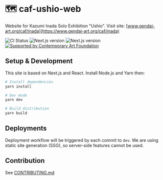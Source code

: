 # 🗺 caf-ushio-web

Website for Kazumi Inada Solo Exhibition "Ushio". Visit site: [www.gendai-art.org/caf/inada](https://www.gendai-art.org/caf/inada)

![CI Status](https://img.shields.io/github/workflow/status/nandenjin/caf-ushio-web/CI?label=CI&logo=github&style=flat-square)
![Next.js version](https://img.shields.io/github/package-json/dependency-version/nandenjin/caf-ushio-web/react?label=React&logo=react&style=flat-square)
![Next.js version](https://img.shields.io/github/package-json/dependency-version/nandenjin/caf-ushio-web/next?label=next.js&logo=next.js&style=flat-square)
[![Supported by Contemporary Art Foundation](https://img.shields.io/badge/Suppoted%20by-Contemporary%20Art%20Foundation-yellow?style=flat-square)](https://www.gendai-art.org)

## Setup & Development

This site is based on Next.js and React. Install Node.js and Yarn then:

```sh
# Install dependencies
yarn install

# Dev mode
yarn dev

# Build distribution
yarn build
```

## Deployments

Deployment workflow will be triggered by each commit to `dev`. We are using static site generation (SSG), so server-side features cannot be used.

## Contribution

See [CONTRIBUTING.md](/CONTRIBUTING.md)
